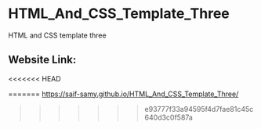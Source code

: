 # HTML_And_CSS_Template_Three

HTML and CSS template three

## Website Link:
<<<<<<< HEAD

=======
https://saif-samy.github.io/HTML_And_CSS_Template_Three/
>>>>>>> e93777f33a94595f4d7fae81c45c640d3c0f587a
